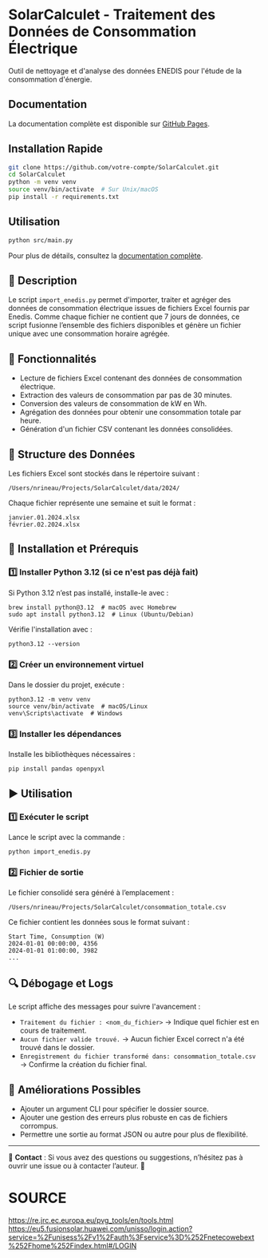 # SolarCalculet - Traitement des Données de Consommation Électrique

Outil de nettoyage et d'analyse des données ENEDIS pour l'étude de la consommation d'énergie.

## Documentation

La documentation complète est disponible sur [GitHub Pages](https://votre-compte.github.io/SolarCalculet/).

## Installation Rapide

```bash
git clone https://github.com/votre-compte/SolarCalculet.git
cd SolarCalculet
python -m venv venv
source venv/bin/activate  # Sur Unix/macOS
pip install -r requirements.txt
```

## Utilisation

```bash
python src/main.py
```

Pour plus de détails, consultez la [documentation complète](https://votre-compte.github.io/SolarCalculet/).

## 📌 Description
Le script `import_enedis.py` permet d'importer, traiter et agréger des données de consommation électrique issues de fichiers Excel fournis par Enedis. Comme chaque fichier ne contient que 7 jours de données, ce script fusionne l’ensemble des fichiers disponibles et génère un fichier unique avec une consommation horaire agrégée.

## 🚀 Fonctionnalités
- Lecture de fichiers Excel contenant des données de consommation électrique.
- Extraction des valeurs de consommation par pas de 30 minutes.
- Conversion des valeurs de consommation de kW en Wh.
- Agrégation des données pour obtenir une consommation totale par heure.
- Génération d'un fichier CSV contenant les données consolidées.

## 📂 Structure des Données
Les fichiers Excel sont stockés dans le répertoire suivant :
```
/Users/nrineau/Projects/SolarCalculet/data/2024/
```
Chaque fichier représente une semaine et suit le format :
```
janvier.01.2024.xlsx
février.02.2024.xlsx
```

## 🔧 Installation et Prérequis
### 1️⃣ Installer Python 3.12 (si ce n'est pas déjà fait)
Si Python 3.12 n’est pas installé, installe-le avec :
```
brew install python@3.12  # macOS avec Homebrew
sudo apt install python3.12  # Linux (Ubuntu/Debian)
```
Vérifie l'installation avec :
```
python3.12 --version
```

### 2️⃣ Créer un environnement virtuel
Dans le dossier du projet, exécute :
```
python3.12 -m venv venv
source venv/bin/activate  # macOS/Linux
venv\Scripts\activate  # Windows
```

### 3️⃣ Installer les dépendances
Installe les bibliothèques nécessaires :
```
pip install pandas openpyxl
```

## ▶️ Utilisation
### 1️⃣ Exécuter le script
Lance le script avec la commande :
```
python import_enedis.py
```

### 2️⃣ Fichier de sortie
Le fichier consolidé sera généré à l’emplacement :
```
/Users/nrineau/Projects/SolarCalculet/consommation_totale.csv
```
Ce fichier contient les données sous le format suivant :
```
Start Time, Consumption (W)
2024-01-01 00:00:00, 4356
2024-01-01 01:00:00, 3982
...
```

## 🔍 Débogage et Logs
Le script affiche des messages pour suivre l'avancement :
- `Traitement du fichier : <nom_du_fichier>` → Indique quel fichier est en cours de traitement.
- `Aucun fichier valide trouvé.` → Aucun fichier Excel correct n'a été trouvé dans le dossier.
- `Enregistrement du fichier transformé dans: consommation_totale.csv` → Confirme la création du fichier final.

## 📌 Améliorations Possibles
- Ajouter un argument CLI pour spécifier le dossier source.
- Ajouter une gestion des erreurs plus robuste en cas de fichiers corrompus.
- Permettre une sortie au format JSON ou autre pour plus de flexibilité.

---

📧 **Contact** : Si vous avez des questions ou suggestions, n’hésitez pas à ouvrir une issue ou à contacter l’auteur. 🚀

# SOURCE
https://re.jrc.ec.europa.eu/pvg_tools/en/tools.html
https://eu5.fusionsolar.huawei.com/unisso/login.action?service=%2Funisess%2Fv1%2Fauth%3Fservice%3D%252Fnetecowebext%252Fhome%252Findex.html#/LOGIN

